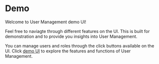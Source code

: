 # Demo

Welcome to User Management demo UI!

Feel free to naviagte through different features on the UI. This is built for demonstration and to provide you insights into User Management. 

You can manage users and roles through the click buttons available on the UI. Click [demo UI](http://ui-demos.guavus.com/html5/User-Management/) to explore the features and functions of User Management.

